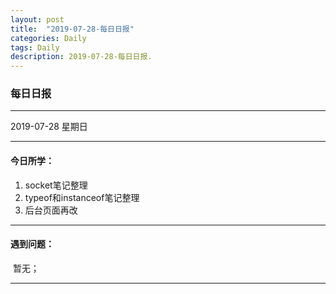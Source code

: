 ```yaml
---
layout: post
title:  "2019-07-28-每日日报"
categories: Daily
tags: Daily
description: 2019-07-28-每日日报.
---
```


### 每日日报

------

2019-07-28 星期日

------

#### 今日所学：

1. socket笔记整理
2. typeof和instanceof笔记整理
3. 后台页面再改

------

#### 遇到问题：

​	暂无；	

------

